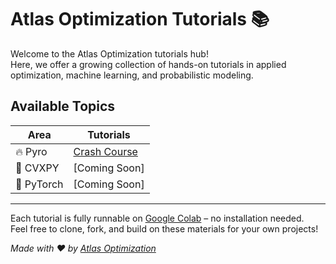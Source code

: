 # Atlas Optimization Tutorials 📚

Welcome to the Atlas Optimization tutorials hub!  
Here, we offer a growing collection of hands-on tutorials in applied optimization, machine learning, and probabilistic modeling.

## Available Topics

| Area      | Tutorials                              | 
|-----------|----------------------------------------|
| 🔥 Pyro    | [Crash Course](./pyro/pyro_crash_course/) |
| 🔧 CVXPY   | [Coming Soon]                         |
| 🧠 PyTorch | [Coming Soon]                         |

---

Each tutorial is fully runnable on [Google Colab](https://colab.research.google.com/) – no installation needed.  
Feel free to clone, fork, and build on these materials for your own projects!

*Made with ❤️ by [Atlas Optimization](https://atlasoptimization.com)*

